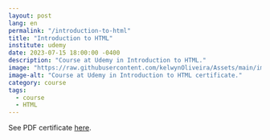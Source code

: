 ```yaml
---
layout: post
lang: en
permalink: "/introduction-to-html"
title: "Introduction to HTML"
institute: udemy
date: 2023-07-15 18:00:00 -0400
description: "Course at Udemy in Introduction to HTML."
image: "https://raw.githubusercontent.com/kelwynOliveira/Assets/main/img/certificates/intensive-courses/udemy/introduction-to-html.jpg"
image-alt: "Course at Udemy in Introduction to HTML certificate."
category: course
tags:
  - course
  - HTML
---
```


See PDF certificate <a href="https://docs.google.com/viewer?url=https://raw.githubusercontent.com/kelwynOliveira/Assets/main/PDF/certificates/intensive-courses/{{page.institute}}{{page.permalink}}.pdf" target="_blank">here</a>.
